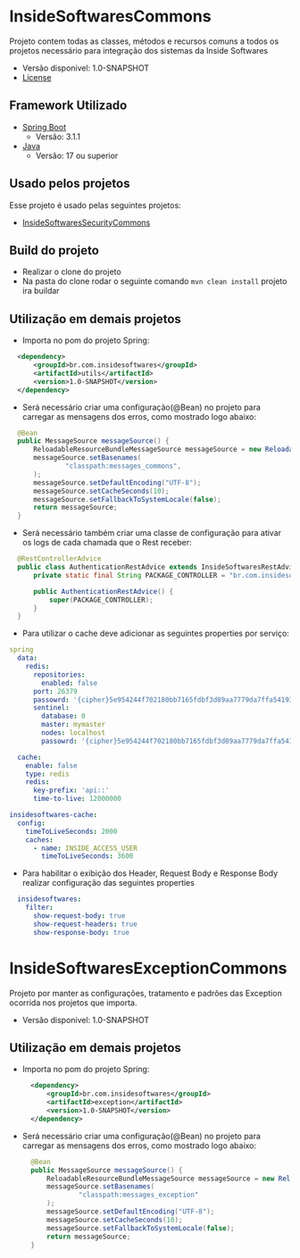 
# InsideSoftwaresCommons


Projeto contem todas as classes, métodos e recursos comuns a todos os projetos necessário para integração dos sistemas da Inside Softwares
* Versão disponivel: 1.0-SNAPSHOT
* [License](LICENSE.MD)

## Framework Utilizado

* [Spring Boot](https://spring.io/projects/spring-boot)
  * Versão: 3.1.1
* [Java](https://www.java.com/pt-BR/)
  * Versão: 17 ou superior

## Usado pelos projetos

Esse projeto é usado pelas seguintes projetos:

- [InsideSoftwaresSecurityCommons](https://github.com/InsideSoftwares/InsideSoftwaresSecurityCommons)

## Build do projeto

  * Realizar o clone do projeto
  * Na pasta do clone rodar o seguinte comando ``` mvn clean install ``` projeto ira buildar

## Utilização em demais projetos

  * Importa no pom do projeto Spring: 
  ```xml
    <dependency>
        <groupId>br.com.insidesoftwares</groupId>
        <artifactId>utils</artifactId>
        <version>1.0-SNAPSHOT</version>
    </dependency>
  ```

  * Será necessário criar uma configuração(@Bean) no projeto para carregar as mensagens dos erros, como mostrado logo abaixo:
  ```java
    @Bean
    public MessageSource messageSource() {
        ReloadableResourceBundleMessageSource messageSource = new ReloadableResourceBundleMessageSource();
        messageSource.setBasenames(
                "classpath:messages_commons",
        );
        messageSource.setDefaultEncoding("UTF-8");
        messageSource.setCacheSeconds(10);
        messageSource.setFallbackToSystemLocale(false);
        return messageSource;
    }
  ```
  * Será necessário também criar uma classe de configuração para ativar os logs de cada chamada que o Rest receber:
  ```java
    @RestControllerAdvice
    public class AuthenticationRestAdvice extends InsideSoftwaresRestAdvice {
        private static final String PACKAGE_CONTROLLER = "br.com.insidesoftwares.authenticator.controller";

        public AuthenticationRestAdvice() {
            super(PACKAGE_CONTROLLER);
        }
    }
  ```
  * Para utilizar o cache deve adicionar as seguintes properties por serviço:
  ```yaml
  spring
    data:
      redis:
        repositories:
          enabled: false
        port: 26379
        passowrd: '{cipher}5e954244f702180bb7165fdbf3d89aa7779da7ffa541934a2474dd6844d72065'
        sentinel:
          database: 0
          master: mymaster
          nodes: localhost
          passowrd: '{cipher}5e954244f702180bb7165fdbf3d89aa7779da7ffa541934a2474dd6844d72065'
  
    cache:
      enable: false
      type: redis
      redis:
        key-prefix: 'api::'
        time-to-live: 12000000
  
  insidesoftwares-cache:  
    config:
      timeToLiveSeconds: 2000
      caches:
        - name: INSIDE_ACCESS_USER
          timeToLiveSeconds: 3600
  ```
  * Para habilitar o exibição dos Header, Request Body e Response Body realizar configuração das seguintes properties
  ```yaml
    insidesoftwares:
      filter:
        show-request-body: true
        show-request-headers: true
        show-response-body: true
  ```

# InsideSoftwaresExceptionCommons

Projeto por manter as configurações, tratamento e padrões das Exception ocorrida nos projetos que importa.
* Versão disponivel: 1.0-SNAPSHOT

## Utilização em demais projetos

* Importa no pom do projeto Spring:
  ```xml
    <dependency>
        <groupId>br.com.insidesoftwares</groupId>
        <artifactId>exception</artifactId>
        <version>1.0-SNAPSHOT</version>
    </dependency>
  ```

* Será necessário criar uma configuração(@Bean) no projeto para carregar as mensagens dos erros, como mostrado logo abaixo:
  ```java
    @Bean
    public MessageSource messageSource() {
        ReloadableResourceBundleMessageSource messageSource = new ReloadableResourceBundleMessageSource();
        messageSource.setBasenames(
                "classpath:messages_exception"
        );
        messageSource.setDefaultEncoding("UTF-8");
        messageSource.setCacheSeconds(10);
        messageSource.setFallbackToSystemLocale(false);
        return messageSource;
    }
  ```